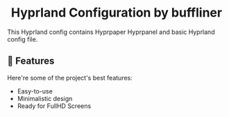 <h1 align="center" id="title">Hyprland Configuration by buffliner</h1>

<p id="description">This Hyprland config contains Hyprpaper Hyprpanel and basic Hyprland config file.</p>

  
  
<h2>🧐 Features</h2>

Here're some of the project's best features:

*   Easy-to-use
*   Minimalistic design
*   Ready for FullHD Screens
